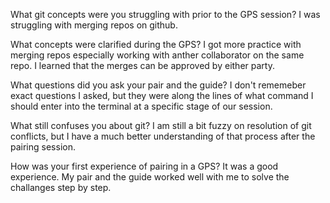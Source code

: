 What git concepts were you struggling with prior to the GPS session?
I was struggling with merging repos on github.

What concepts were clarified during the GPS?
I got more practice with merging repos especially working with anther collaborator on the same repo. I learned that the merges can be approved by either party. 


What questions did you ask your pair and the guide?
I don't rememeber exact questions I asked, but they were along the lines of what command I should enter into the terminal at a specific stage of our session. 


What still confuses you about git?
I am still a bit fuzzy on resolution of git conflicts, but I have a much better understanding of that process after the pairing session. 

How was your first experience of pairing in a GPS?
It was a good experience. My pair and the guide worked well with me to solve the challanges step by step.